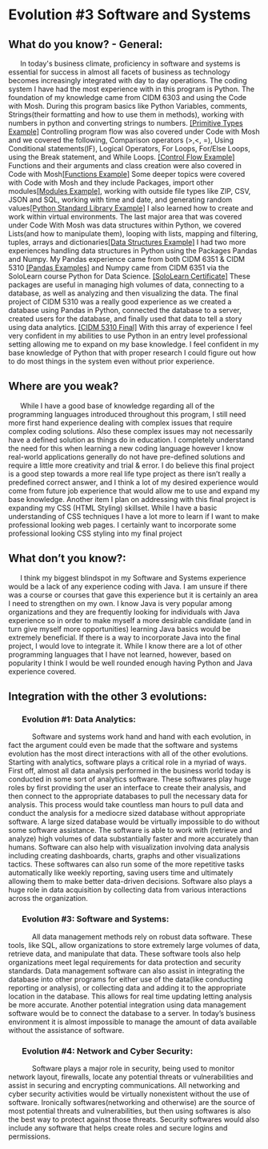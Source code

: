 # Evolution #3 Software and Systems

## What do you know? - General:
&nbsp;&nbsp;&nbsp;&nbsp;&nbsp;&nbsp;In today's business climate, proficiency in software and systems is essential for success in almost all facets of business as technology becomes increasingly integrated with day to day operations. The coding system I have had the most experience with in this program is Python. The foundation of my knowledge came from CIDM 6303 and using the Code with Mosh. During this program basics like Python Variables, comments, Strings(their formatting and how to use them in methods), working with numbers in python and converting strings to numbers. [[Primitive Types Example]](https://github.com/nanauman/Evolution3/blob/main/Python%20Code%20with%20Mosh%20Examples/Code%20with%20Mosh%20-%20Primitive%20Types.jpg) Controlling program flow was also covered under Code with Mosh and we covered the following, Comparison operators (>,<, =), Using Conditional statements(IF), Logical Operators, For Loops, For/Else Loops, using the Break statement, and While Loops. [[Control Flow Example]](https://github.com/nanauman/Evolution3/blob/main/Python%20Code%20with%20Mosh%20Examples/Code%20with%20Mosh%20-%20Control%20Flow.jpg) Functions and their arguments and class creation were also covered in Code with Mosh[[Functions Example]](https://github.com/nanauman/Evolution3/blob/main/Python%20Code%20with%20Mosh%20Examples/Code%20with%20Mosh%20-%20Functions.jpg) Some deeper topics were covered with Code with Mosh and they include Packages, import other modules[[Modules Example]](https://github.com/nanauman/Evolution3/blob/main/Python%20Code%20with%20Mosh%20Examples/Code%20with%20Mosh%20-%20Modules.jpg), working with outside file types like ZIP, CSV, JSON and SQL, working with time and date, and generating random values[[Python Standard Library Example]](https://github.com/nanauman/Evolution3/blob/main/Python%20Code%20with%20Mosh%20Examples/Code%20with%20Mosh%20-%20Python%20Standard%20Library.jpg) I also learned how to create and work within virtual environments. The last major area that was covered under Code With Mosh was data structures within Python, we covered Lists(and how to manipulate them), looping with lists, mapping and filtering, tuples, arrays and dictionaries[[Data Structures Example]](https://github.com/nanauman/Evolution3/blob/main/Python%20Code%20with%20Mosh%20Examples/Code%20with%20Mosh%20-%20Data%20Structures.jpg) I had two more experiences handling data structures in Python using the Packages Pandas and Numpy. My Pandas experience came from both CIDM 6351 & CIDM 5310 [[Pandas Examples]](https://github.com/nanauman/Evolution3/tree/main/Python%20Pandas%20Examples) and Numpy came from CIDM 6351 via the SoloLearn course Python for Data Science. [[SoloLearn Certificate]](https://github.com/nanauman/Evolution3/blob/main/Nathan%20Nauman%20Sololearn%20Python%20Data%20Science%20Certificate%20(1).jpg) These packages are useful in managing high volumes of data, connecting to a database, as well as analyzing and then visualizing the data. The final project of CIDM 5310 was a really good experience as we created a database using Pandas in Python, connected the database to a server, created users for the database, and finally used that data to tell a story using data analytics. [[CIDM 5310 Final]](https://github.com/nanauman/Evolution2/tree/main/CIDM%205310%20Final%20Project%20Files) With this array of experience I feel very confident in my abilities to use Python in an entry level professional setting allowing me to expand on my base knowledge. I feel confident in my base knowledge of Python that with proper research I could figure out how to do most things in the system even without prior experience. 


## Where are you weak?
&nbsp;&nbsp;&nbsp;&nbsp;&nbsp;&nbsp;While I have a good base of knowledge regarding all of the programming languages introduced throughout this program, I still need more first hand experience dealing with complex issues that require complex coding solutions. Also these complex issues may not necessarily have a defined solution as things do in education. I completely understand the need for this when learning a new coding language however I know real-world applications generally do not have pre-defined solutions and require a little more creativity and trial & error. I do believe this final project is a good step towards a more real life type project as there isn’t really a predefined correct answer, and I think a lot of my desired experience would come from future job experience that would allow me to use and expand my base knowledge. Another item I plan on addressing with this final project is expanding my CSS (HTML Styling) skillset. While I have a basic understanding of CSS techniques I have a lot more to learn if I want to make professional looking web pages. I certainly want to incorporate some professional looking CSS styling into my final project

## What don’t you know?:
&nbsp;&nbsp;&nbsp;&nbsp;&nbsp;&nbsp;I think my biggest blindspot in my Software and Systems experience would be a lack of any experience coding with Java. I am unsure if there was a course or courses that gave this experience but it is certainly an area I need to strengthen on my own. I know Java is very popular among organizations and they are frequently looking for individuals with Java experience so in order to make myself a more desirable candidate (and in turn give myself more opportunities) learning Java basics would be extremely beneficial. If there is a way to incorporate Java into the final project, I would love to integrate it. While I know there are a lot of other programming languages that I have not learned, however, based on popularity I think I would be well rounded enough having Python and Java experience covered.  

## Integration with the other 3 evolutions:
### &nbsp;&nbsp;&nbsp;&nbsp;&nbsp;&nbsp; Evolution #1: Data Analytics:
&nbsp;&nbsp;&nbsp;&nbsp;&nbsp;&nbsp;&nbsp;&nbsp;&nbsp;&nbsp;&nbsp;&nbsp;Software and systems work hand and hand with each evolution, in fact the argument could even be made that the software and systems evolution has the most direct interactions with all of the other evolutions. Starting with analytics, software plays a critical role in a myriad of ways. First off, almost all data analysis performed in the business world today is conducted in some sort of analytics software. These softwares play huge roles by first providing the user an interface to create their analysis, and then connect to the appropriate databases to pull the necessary data for analysis. This process would take countless man hours to pull data and conduct the analysis for a mediocre sized database without appropriate software. A large sized database would be virtually impossible to do without some software assistance. The software is able to work with (retrieve and analyze) high volumes of data substantially faster and more accurately than humans. Software can also help with visualization involving data analysis including creating dashboards, charts, graphs and other visualizations tactics. These softwares can also run some of the more repetitive tasks automatically like weekly reporting, saving users time and ultimately allowing them to make better data-driven decisions. Software also plays a huge role in data acquisition by collecting data from various interactions across the organization. 

### &nbsp;&nbsp;&nbsp;&nbsp;&nbsp;&nbsp; Evolution #3: Software and Systems:
&nbsp;&nbsp;&nbsp;&nbsp;&nbsp;&nbsp;&nbsp;&nbsp;&nbsp;&nbsp;&nbsp;&nbsp;All data management methods rely on robust data software. These tools, like SQL, allow organizations to store extremely large volumes of data, retrieve data, and manipulate that data. These software tools also help organizations meet legal requirements for data protection and security standards. Data management software can also assist in integrating the database into other programs for either use of the data(like conducting reporting or analysis), or collecting data and adding it to the appropriate location in the database. This allows for real time updating letting analysis be more accurate. Another potential integration using data management software  would be to connect the database to a server.  In today’s business environment it is almost impossible to manage the amount of data available without the assistance of software.


### &nbsp;&nbsp;&nbsp;&nbsp;&nbsp;&nbsp; Evolution #4: Network and Cyber Security:
&nbsp;&nbsp;&nbsp;&nbsp;&nbsp;&nbsp;&nbsp;&nbsp;&nbsp;&nbsp;&nbsp;&nbsp;Software plays a major role in security, being used to monitor network layout, firewalls, locate any potential threats or vulnerabilities and assist in securing and encrypting communications. All networking and cyber security activities would be virtually nonexistent without the use of software. Ironically softwares(networking and otherwise) are the source of most potential threats and vulnerabilities, but then using softwares is also the best way to protect against those threats. Security softwares would also include any software that helps create roles and secure logins and permissions. 

